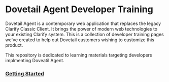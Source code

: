 Dovetail Agent Developer Training
=================================

Dovetail Agent is a contemporary web application that replaces the legacy Clarify Classic Client. It brings the power of modern web technologies to your existing Clarify system. This is a collection of developer training pages we've created to help out Dovetail customers wishing to customize this product.

This repository is dedicated to learning materials targeting developers implmenting Doveatil Agent.

### [Getting Started](https://github.com/DovetailSoftware/agent-dev-training/wiki/Getting-Started)

